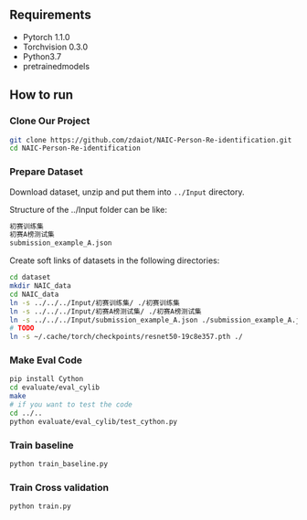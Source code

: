 ## Requirements
- Pytorch 1.1.0
- Torchvision 0.3.0
- Python3.7
- pretrainedmodels

## How to run
### Clone Our Project
```bash
git clone https://github.com/zdaiot/NAIC-Person-Re-identification.git
cd NAIC-Person-Re-identification
```

### Prepare Dataset
Download dataset, unzip and put them into `../Input` directory.

Structure of the ../Input folder can be like:
```bash
初赛训练集
初赛A榜测试集
submission_example_A.json
```
Create soft links of datasets in the following directories:

```bash
cd dataset
mkdir NAIC_data
cd NAIC_data
ln -s ../../../Input/初赛训练集/ ./初赛训练集
ln -s ../../../Input/初赛A榜测试集/ ./初赛A榜测试集
ln -s ../../../Input/submission_example_A.json ./submission_example_A.json
# TODO
ln -s ~/.cache/torch/checkpoints/resnet50-19c8e357.pth ./ 
``` 

### Make Eval Code

```bash
pip install Cython
cd evaluate/eval_cylib
make
# if you want to test the code
cd ../..
python evaluate/eval_cylib/test_cython.py
```

### Train baseline
```bash
python train_baseline.py
```

### Train Cross validation
```bash
python train.py
```